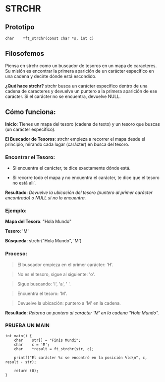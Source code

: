 # STRCHR
## Prototipo
``` char	*ft_strchr(const char *s, int c) ```

## Filosofemos 
Piensa en strchr como un buscador de tesoros en un mapa de caracteres. Su misión es encontrar la primera aparición de un carácter específico en una cadena y decirte dónde está escondido.

**¿Qué hace strchr?**
strchr busca un carácter específico dentro de una cadena de caracteres y devuelve un puntero a la primera aparición de ese carácter. Si el carácter no se encuentra, devuelve NULL.

## Cómo funciona:
**Inicio**: Tienes un mapa del tesoro (cadena de texto) y un tesoro que buscas (un carácter específico).

**El Buscador de Tesoros**: strchr empieza a recorrer el mapa desde el principio, mirando cada lugar (carácter) en busca del tesoro.

### Encontrar el Tesoro:

- Si encuentra el carácter, te dice exactamente dónde está.

- Si recorre todo el mapa y no encuentra el carácter, te dice que el tesoro no está allí.

**Resultado**: *Devuelve la ubicación del tesoro (puntero al primer carácter encontrado) o NULL si no lo encuentra.*

### Ejemplo:
**Mapa del Tesoro**: "Hola Mundo"

**Tesoro**: 'M'

**Búsqueda**: strchr("Hola Mundo", 'M')

### Proceso:
>El buscador empieza en el primer carácter: 'H'.

>No es el tesoro, sigue al siguiente: 'o'.

>Sigue buscando: 'l', 'a', ' '.

>Encuentra el tesoro: 'M'.

>Devuelve la ubicación: puntero a 'M' en la cadena.

**Resultado**:
*Retorna un puntero al carácter 'M' en la cadena "Hola Mundo".*

### PRUEBA UN MAIN
```
int main() {
	char	str[] = "Finis Mundi";
	char	c = 'M';
	char	*result = ft_strchr(str, c);
	
	printf("El carácter %c se encontró en la posición %ld\n", c, result - str);

	return (0);
}
```
